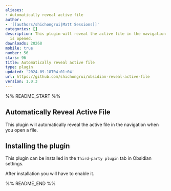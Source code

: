 ```yaml
---
aliases:
- Automatically reveal active file
author:
- '[[authors/shichongrui|Matt Sessions]]'
categories: []
description: This plugin will reveal the active file in the navigation when a file
  is opened.
downloads: 20268
mobile: true
number: 56
stars: 96
title: Automatically reveal active file
type: plugin
updated: '2024-09-18T04:01:04'
url: https://github.com/shichongrui/obsidian-reveal-active-file
version: 1.0.3
---
```


%% README_START %%

## Automatically Reveal Active File

This plugin will automatically reveal the active file in the navigation when you open a file.

## Installing the plugin

This plugin can be installed in the `Third-party plugin` tab in Obsidian settings.

After installation you will have to enable it.


%% README_END %%